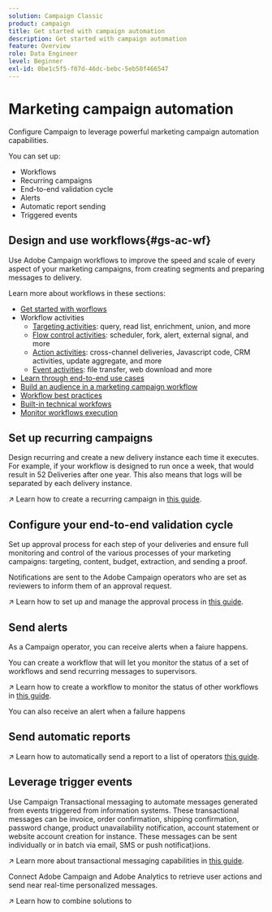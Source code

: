 ```yaml
---
solution: Campaign Classic
product: campaign
title: Get started with campaign automation
description: Get started with campaign automation
feature: Overview
role: Data Engineer
level: Beginner
exl-id: 0be1c5f5-f07d-46dc-bebc-5eb50f466547
---
```

# Marketing campaign automation

Configure Campaign to leverage powerful marketing campaign automation capabilities.

You can set up:

* Workflows
* Recurring campaigns
* End-to-end validation cycle
* Alerts
* Automatic report sending
* Triggered events

## Design and use workflows{#gs-ac-wf}

Use Adobe Campaign workflows to improve the speed and scale of every aspect of your marketing campaigns, from creating segments and preparing messages to delivery.

Learn more about workflows in these sections:

* [Get started with worflows](https://experienceleague.adobe.com/docs/campaign-classic/using/automating-with-workflows/introduction/about-workflows.html?lang=en#automating-with-workflows)
* Workflow activities
    * [Targeting activities](https://experienceleague.adobe.com/docs/campaign-classic/using/automating-with-workflows/targeting-activities/about-targeting-activities.html): query, read list, enrichment, union, and more
    * [Flow control activities](https://experienceleague.adobe.com/docs/campaign-classic/using/automating-with-workflows/flow-control-activities/about-flow-control-activities.html): scheduler, fork, alert, external signal, and more
    * [Action activities](https://experienceleague.adobe.com/docs/campaign-classic/using/automating-with-workflows/action-activities/about-action-activities.html): cross-channel deliveries, Javascript code, CRM activities, update aggregate, and more
    * [Event activities](https://experienceleague.adobe.com/docs/campaign-classic/using/automating-with-workflows/action-activities/about-action-activities.html): file transfer, web download and more
* [Learn through end-to-end use cases](https://experienceleague.adobe.com/docs/campaign-classic/using/automating-with-workflows/use-cases/about-workflow-use-cases.html)
* [Build an audience in a marketing campaign workflow](https://experienceleague.adobe.com/docs/campaign-classic/using/orchestrating-campaigns/orchestrate-campaigns/marketing-campaign-target.html?lang=en#building-the-main-target-in-a-workflow)
* [Workflow best practices](https://experienceleague.adobe.com/docs/campaign-classic/using/automating-with-workflows/introduction/workflow-best-practices.html)
* [Built-in technical workfows](https://experienceleague.adobe.com/docs/campaign-classic/using/automating-with-workflows/advanced-management/about-technical-workflows.html)
* [Monitor workflows execution](https://experienceleague.adobe.com/docs/campaign-classic/using/automating-with-workflows/monitoring-workflows/monitoring-workflow-execution.html)

## Set up recurring campaigns

Design recurring and create a new delivery instance each time it executes. For example, if your workflow is designed to run once a week, that would result in 52 Deliveries after one year. This also means that logs will be separated by each delivery instance.

:arrow_upper_right: Learn how to create a recurring campaign in [this guide](https://experienceleague.adobe.com/docs/campaign-classic/using/orchestrating-campaigns/orchestrate-campaigns/setting-up-marketing-campaigns.html?lang=en#recurring-and-periodic-campaigns).

## Configure your end-to-end validation cycle

Set up approval process for each step of your deliveries and ensure full monitoring and control of the various processes of your marketing campaigns: targeting, content, budget, extraction, and sending a proof.

Notifications are sent to the Adobe Campaign operators who are set as reviewers to inform them of an approval request.

:arrow_upper_right: Learn how to set up and manage the approval process in [this guide](https://experienceleague.adobe.com/docs/campaign-classic/using/orchestrating-campaigns/orchestrate-campaigns/marketing-campaign-approval.html).


## Send alerts

As a Campaign operator, you can receive alerts when a faiure happens.

You can create a workflow that will let you monitor the status of a set of workflows and send recurring messages to supervisors.

:arrow_upper_right: Learn how to create a workflow to monitor the status of other workflows in [this guide](https://experienceleague.adobe.com/docs/campaign-classic/using/automating-with-workflows/use-cases/monitoring/supervising-workflows.html?lang=en#step-1--creating-the-monitoring-workflow).

You can also receive an alert when a failure happens

## Send automatic reports

:arrow_upper_right: Learn how to automatically send a report to a list of operators [this guide](https://experienceleague.adobe.com/docs/campaign-classic/using/automating-with-workflows/use-cases/monitoring/sending-a-report-to-a-list.html?lang=en#step-1--creating-the-recipient-list).


## Leverage trigger events

Use Campaign Transactional messaging to automate messages generated from events triggered from information systems. These transactional messages can be invoice, order confirmation, shipping confirmation, password change, product unavailability notification, account statement or website account creation for instance. These messages can be sent individually or in batch via email, SMS or push notificat)ions.

:arrow_upper_right: Learn more about transactional messaging capabilities in [this guide](https://experienceleague.adobe.com/docs/campaign-classic/using/transactional-messaging/introduction/about-transactional-messaging.html?lang=en#transactional-messaging).


Connect Adobe Campaign and Adobe Analytics to retrieve user actions and send near real-time personalized messages. 

:arrow_upper_right: Learn how to combine  solutions to 

